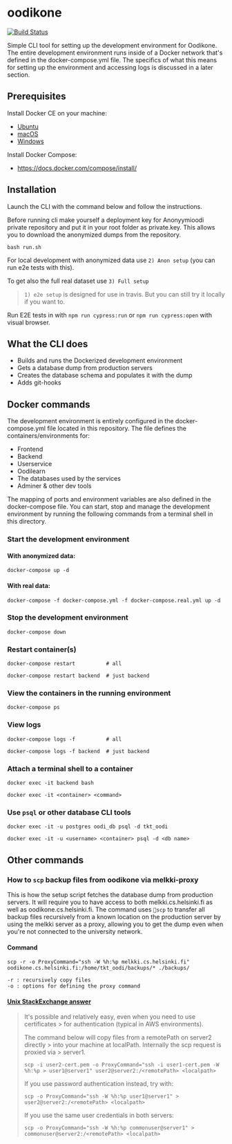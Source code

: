# oodikone

[![Build Status](https://travis-ci.org/UniversityOfHelsinkiCS/oodikone.svg?branch=master)](https://travis-ci.org/UniversityOfHelsinkiCS/oodikone)

Simple CLI tool for setting up the development environment for Oodikone. The entire development environment runs inside of a Docker network that's defined in the docker-compose.yml file. The specifics of what this means for setting up the environment and accessing logs is discussed in a later section.

## Prerequisites
Install Docker CE on your machine:

- [Ubuntu](https://docs.docker.com/install/linux/docker-ce/ubuntu/)
- [macOS](https://docs.docker.com/docker-for-mac/install/)
- [Windows](https://docs.docker.com/docker-for-windows/install/)

Install Docker Compose:

- https://docs.docker.com/compose/install/

## Installation

Launch the CLI with the command below and follow the instructions.

Before running cli make yourself a deployment key for Anonyymioodi private repository and put it in your root folder as private.key. This allows you to download the anonymized dumps from the repository.

```
bash run.sh
```


For local development with anonymized data use `2) Anon setup` (you can run e2e tests with this).

To get also the full real dataset use `3) Full setup`

> `1) e2e setup` is designed for use in travis. But you can still try it locally if you want to.

Run E2E tests in with `npm run cypress:run` or `npm run cypress:open` with visual browser.

## What the CLI does
- Builds and runs the Dockerized development environment
- Gets a database dump from production servers
- Creates the database schema and populates it with the dump
- Adds git-hooks

## Docker commands

The development environment is entirely configured in the docker-compose.yml file located in this repository. The file defines the containers/environments for:
- Frontend
- Backend
- Userservice
- Oodilearn
- The databases used by the services
- Adminer & other dev tools

The mapping of ports and environment variables are also defined in the docker-compose file. You can start, stop and manage the development environment by running the following commands from a terminal shell in this directory.

### Start the development environment

#### With anonymized data:

```
docker-compose up -d
```

#### With real data:

```
docker-compose -f docker-compose.yml -f docker-compose.real.yml up -d
```


### Stop the development environment
```
docker-compose down
```

### Restart container(s)

```
docker-compose restart          # all

docker-compose restart backend  # just backend
```

### View the containers in the running environment
```
docker-compose ps
```

### View logs


```
docker-compose logs -f          # all

docker-compose logs -f backend  # just backend
```



### Attach a terminal shell to a container
```
docker exec -it backend bash

docker exec -it <container> <command>
```

### Use `psql` or other database CLI tools
```
docker exec -it -u postgres oodi_db psql -d tkt_oodi

docker exec -it -u <username> <container> psql -d <db name>
```

## Other commands

### How to `scp` backup files from oodikone via melkki-proxy

This is how the setup script fetches the database dump from production servers. It will require you to have access to both melkki.cs.helsinki.fi as well as oodikone.cs.helsinki.fi. The command uses `scp` to transfer all backup files recursively from a known location on the production server by using the melkki server as a proxy, allowing you to get the dump even when you're not connected to the university network.

#### Command
```
scp -r -o ProxyCommand="ssh -W %h:%p melkki.cs.helsinki.fi" oodikone.cs.helsinki.fi:/home/tkt_oodi/backups/* ./backups/

-r : recursively copy files
-o : options for defining the proxy command
```

#### [Unix StackExchange answer](https://unix.stackexchange.com/questions/355640/how-to-scp-via-an-intermediate-machine)

> It's possible and relatively easy, even when you need to use certificates > for authentication (typical in AWS environments).
>
> The command below will copy files from a remotePath on server2 directly > into your machine at localPath. Internally the scp request is proxied via > server1.
>
> ```
> scp -i user2-cert.pem -o ProxyCommand="ssh -i user1-cert.pem -W %h:%p > user1@server1" user2@server2:/<remotePath> <localpath>
> ```
>
> If you use password authentication instead, try with:
>
>  ```
> scp -o ProxyCommand="ssh -W %h:%p user1@server1" > user2@server2:/<remotePath> <localpath>
> ```
>
> If you use the same user credentials in both servers:
>
> ```
> scp -o ProxyCommand="ssh -W %h:%p commonuser@server1" > commonuser@server2:/<remotePath> <localpath>
> ```
